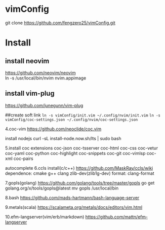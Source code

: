 # vimConfig

git clone https://github.com/fengzero25/vimConfig.git

# Install
## install neovim
<https://github.com/neovim/neovim>  
ln -s /usr/local/bin/nvim nvim.appimage

## install vim-plug
<https://github.com/junegunn/vim-plug>


##create soft link
`ln -s vimConfig/init.vim ~/.config/nvim/init.vim`
`ln -s vimConfig/coc-settings.json ~/.config/nvim/coc-settings.json`



4.coc-vim
https://github.com/neoclide/coc.vim

install nodejs
curl -sL install-node.now.sh/lts | sudo bash

5.install coc extensions
coc-json coc-tsserver coc-html coc-css coc-vetur coc-yaml coc-python coc-highlight coc-snippets coc-git coc-vimlsp coc-xml coc-pairs

autocomplete
6.ccls install(c/c++)
https://github.com/MaskRay/ccls/wiki
dependence: cmake g++ clang zlib-dev(zlib1g-dev)
format: clang-format


7.gopls(golang)
https://github.com/golang/tools/tree/master/gopls
go get golang.org/x/tools/gopls@latest
mv gopls /usr/local/bin

8.bash 
https://github.com/mads-hartmann/bash-language-server

9.metals(scala)
https://scalameta.org/metals/docs/editors/vim.html

10.efm-langserver(vim/erb/markdown)
https://github.com/mattn/efm-langserver
